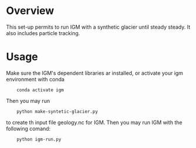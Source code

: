 
# Overview

This set-up permits to run IGM with a synthetic glacier until steady steady. It also includes particle tracking.

# Usage

Make sure the IGM's dependent libraries ar installed, or activate your igm environment with conda

		conda activate igm
	 
Then you may run

		python make-syntetic-glacier.py

to create th input file geology.nc for IGM. Then you may run IGM with the following comand:

		python igm-run.py

